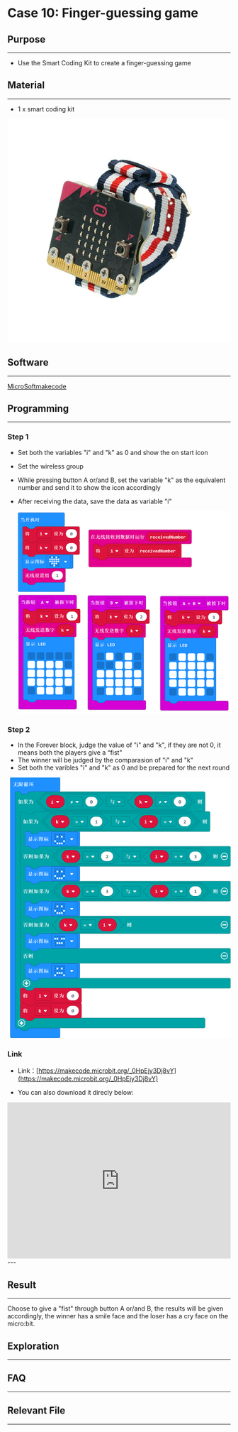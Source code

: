 # Case 10: Finger-guessing game

## Purpose
---
- Use the Smart Coding Kit to create a finger-guessing game

## Material
---

- 1 x smart coding kit 

![](./images/smart_coding_kit_case_10_01.png)


## Software
---
[MicroSoftmakecode](https://makecode.microbit.org/#)

## Programming
---
### Step 1
- Set both the variables "i" and "k" as 0 and show the on start icon

- Set the wireless group

- While pressing button A or/and B,  set the variable "k" as the equivalent number and send it to show the icon accordingly

- After receiving the data, save the data as variable "i"

  ![](./images/smart_coding_kit_case_10_02.png)

### Step 2
- In the Forever block, judge the value of "i" and "k", if they are not 0, it means both the players give a “fist"
- The winner will be judged by the comparasion of "i" and "k"
- Set both the varibles "i" and "k" as 0 and be prepared for the next round 

![](./images/smart_coding_kit_case_10_03.png)




### Link
- Link：[https://makecode.microbit.org/_0HpEjy3Dj8vY](https://makecode.microbit.org/_0HpEjy3Dj8vY)

- You can also download it direcly below:

<div style="position:relative;height:0;padding-bottom:70%;overflow:hidden;"><iframe style="position:absolute;top:0;left:0;width:100%;height:100%;" src="https://makecode.microbit.org/#pub:_0HpEjy3Dj8vY" frameborder="0" sandbox="allow-popups allow-forms allow-scripts allow-same-origin"></iframe></div>  
---


## Result
---

Choose to give a "fist" through button A or/and B,  the results will be given accordingly, the winner has a smile face and the loser has a cry face on the micro:bit.





## Exploration

---


## FAQ

---


## Relevant File

---

